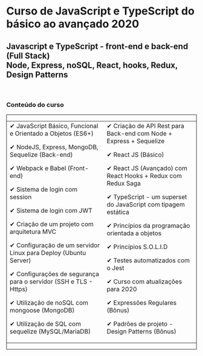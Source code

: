 # Curso de JavaScript e TypeScript do básico ao avançado 2020

<h2>Javascript e TypeScript - front-end e back-end (Full Stack)<br>
Node, Express, noSQL, React, hooks, Redux, Design Patterns</h2>
<br>
<h3>Conteúdo do curso</h3>

<div style="border: 1px solid">
<table>
<tr>
<td>
✔ JavaScript Básico, Funcional e Orientado a Objetos (ES6+)

✔ NodeJS, Express, MongoDB, Sequelize (Back-end)

✔ Webpack e Babel (Front-end)

✔ Sistema de login com session

✔ Sistema de login com JWT

✔ Criação de um projeto com arquitetura MVC

✔ Configuração de um servidor Linux para Deploy (Ubuntu Server)

✔ Configurações de segurança para o servidor (SSH e TLS - Https)

✔ Utilização de noSQL com mongoose (MongoDB)

✔ Utilização de SQL com sequelize (MySQL/MariaDB)
</td>

<td>
✔ Criação de API Rest para Back-end com Node + Express + Sequelize

✔ React JS (Básico)

✔ React JS (Avançado) com React Hooks + Redux com Redux Saga

✔ TypeScript - um superset do JavaScript com tipagem estática

✔ Princípios da programação orientada a objetos

✔ Princípios S.O.L.I.D

✔ Testes automatizados com o Jest

✔ Curso com atualizações para 2020

✔ Expressões Regulares (Bônus)

✔ Padrões de projeto - Design Patterns (Bônus)
</td>
</table>
</div>
